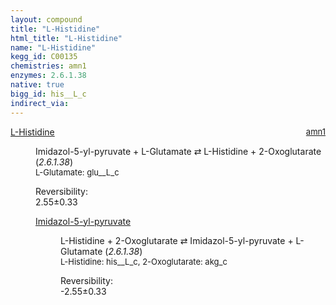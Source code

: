```yaml
---
layout: compound
title: "L-Histidine"
html_title: "L-Histidine"
name: "L-Histidine"
kegg_id: C00135
chemistries: amn1
enzymes: 2.6.1.38
native: true
bigg_id: his__L_c
indirect_via:
---
```

<dl><dt class='rs-product'><a href='{{ site.url }}{{ site.baseurl }}/compounds/C00135' class='link-dark' data-bs-toggle='tooltip' data-bs-html='true' data-bs-title='KEGG: C00135'>L-Histidine</a><span style='float: right; max-width: 40%'><a href='{{ site.url }}{{ site.baseurl }}/chemistries/amn1' class='link-dark opacity-50' style='font-size: small; word-wrap: anywhere;'>amn1</a></span></dt><dd><p>Imidazol-5-yl-pyruvate + L-Glutamate &#8644; L-Histidine + 2-Oxoglutarate (<i>2.6.1.38</i>)<br /><span style='font-size: small;'><span data-bs-toggle='tooltip' data-bs-html='true' data-bs-title='KEGG: C00025'>L-Glutamate</span>: glu__L_c</span><br /><div class="reversibility_info">Reversibility: <div class="progress"><div class="progress-bar bg-success" role="progressbar" style="width: 0%" aria-valuenow="0" aria-valuemin="0" aria-valuemax="100"></div></div><span>2.55&plusmn;0.33</span><div class="progress"><div class="progress-bar bg-danger" role="progressbar" style="width: 25.50%" aria-valuenow="2.5503604748000184" aria-valuemin="0" aria-valuemax="10"></div><div class="progress-bar bg-warning" role="progressbar" style="width: 3.30%" aria-valuenow="2.5503604748000184" aria-valuemin="0" aria-valuemax="10"></div></div></div></p><dl><dt><a href='{{ site.url }}{{ site.baseurl }}/compounds/C03277' class='link-dark' data-bs-toggle='tooltip' data-bs-html='true' data-bs-title='KEGG: C03277'>Imidazol-5-yl-pyruvate</a><span style='float: right; max-width: 40%'><a href='{{ site.url }}{{ site.baseurl }}/chemistries/None' class='link-dark opacity-50' style='font-size: small; word-wrap: anywhere;'></a></span></dt><dd><p>L-Histidine + 2-Oxoglutarate &#8644; Imidazol-5-yl-pyruvate + L-Glutamate (<i>2.6.1.38</i>)<br /><span style='font-size: small;'><span data-bs-toggle='tooltip' data-bs-html='true' data-bs-title='KEGG: C00135'>L-Histidine</span>: his__L_c, <span data-bs-toggle='tooltip' data-bs-html='true' data-bs-title='KEGG: C00026'>2-Oxoglutarate</span>: akg_c</span><br /><div class="reversibility_info">Reversibility: <div class="progress" style="flex-direction: row-reverse;"><div class="progress-bar bg-success" role="progressbar" style="width: 25.50%" aria-valuenow="-2.5503604748000184" aria-valuemin="0" aria-valuemax="10"></div><div class="progress-bar bg-warning" role="progressbar" style="width: 3.30%" aria-valuenow="-2.5503604748000184" aria-valuemin="0" aria-valuemax="10"></div></div><span>-2.55&plusmn;0.33</span><div class="progress"><div class="progress-bar bg-danger" role="progressbar" style="width: 0%" aria-valuenow="-2.5503604748000184" aria-valuemin="0" aria-valuemax="10"></div></div></div></p><dl></dl></dd></dl></dd></dl>